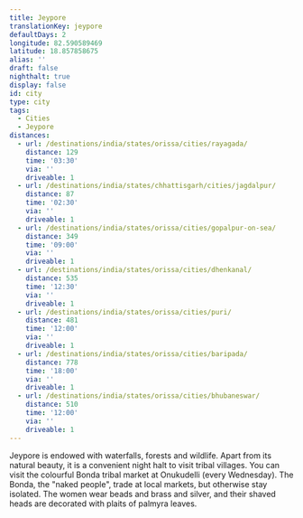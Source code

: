 ```yaml
---
title: Jeypore
translationKey: jeypore
defaultDays: 2
longitude: 82.590589469
latitude: 18.857858675
alias: ''
draft: false
nighthalt: true
display: false
id: city
type: city
tags:
  - Cities
  - Jeypore
distances:
  - url: /destinations/india/states/orissa/cities/rayagada/
    distance: 129
    time: '03:30'
    via: ''
    driveable: 1
  - url: /destinations/india/states/chhattisgarh/cities/jagdalpur/
    distance: 87
    time: '02:30'
    via: ''
    driveable: 1
  - url: /destinations/india/states/orissa/cities/gopalpur-on-sea/
    distance: 349
    time: '09:00'
    via: ''
    driveable: 1
  - url: /destinations/india/states/orissa/cities/dhenkanal/
    distance: 535
    time: '12:30'
    via: ''
    driveable: 1
  - url: /destinations/india/states/orissa/cities/puri/
    distance: 481
    time: '12:00'
    via: ''
    driveable: 1
  - url: /destinations/india/states/orissa/cities/baripada/
    distance: 778
    time: '18:00'
    via: ''
    driveable: 1
  - url: /destinations/india/states/orissa/cities/bhubaneswar/
    distance: 510
    time: '12:00'
    via: ''
    driveable: 1
---
```


















































Jeypore is endowed with waterfalls, forests and wildlife. Apart from its natural beauty, it is a convenient night halt to visit tribal villages. You can visit the colourful Bonda tribal market at Onukudelli (every Wednesday). The Bonda, the "naked people", trade at local markets, but otherwise stay isolated. The women wear beads and brass and silver, and their shaved heads are decorated with plaits of palmyra leaves. 